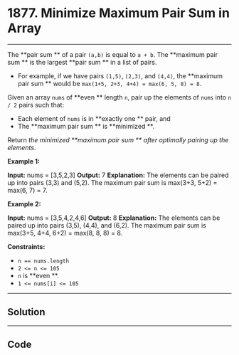 # 1877. Minimize Maximum Pair Sum in Array

---

The **pair sum ** of a pair `(a,b)` is equal to `a + b`. The **maximum pair sum ** is the largest **pair sum ** in a list of pairs.

  * For example, if we have pairs `(1,5)`, `(2,3)`, and `(4,4)`, the **maximum pair sum ** would be `max(1+5, 2+3, 4+4) = max(6, 5, 8) = 8`.



Given an array `nums` of **even ** length `n`, pair up the elements of `nums` into `n / 2` pairs such that:

  * Each element of `nums` is in **exactly one ** pair, and
  * The **maximum pair sum ** is **minimized **.



Return _the minimized **maximum pair sum ** after optimally pairing up the elements_.

 

**Example 1:**


**Input:** nums = [3,5,2,3]
**Output:** 7
**Explanation:** The elements can be paired up into pairs (3,3) and (5,2).
The maximum pair sum is max(3+3, 5+2) = max(6, 7) = 7.


**Example 2:**


**Input:** nums = [3,5,4,2,4,6]
**Output:** 8
**Explanation:** The elements can be paired up into pairs (3,5), (4,4), and (6,2).
The maximum pair sum is max(3+5, 4+4, 6+2) = max(8, 8, 8) = 8.


 

**Constraints:**

  * `n == nums.length`
  * `2 <= n <= 105`
  * `n` is **even **.
  * `1 <= nums[i] <= 105`

---

## Solution



---

## Code
```python


```